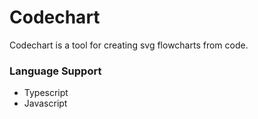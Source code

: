 # Codechart

Codechart is a tool for creating svg flowcharts from code.

### Language Support

- Typescript
- Javascript
